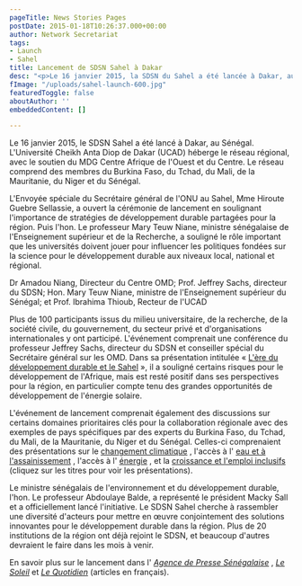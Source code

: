 ```yaml
---
pageTitle: News Stories Pages
postDate: 2015-01-18T10:26:37.000+00:00
author: Network Secretariat
tags:
- Launch
- Sahel
title: Lancement de SDSN Sahel à Dakar
desc: "<p>Le 16 janvier 2015, la SDSN du Sahel a été lancée à Dakar, au Sénégal.</p>"
fImage: "/uploads/sahel-launch-600.jpg"
featuredToggle: false
aboutAuthor: ''
embeddedContent: []

---
```

Le 16 janvier 2015, le SDSN Sahel a été lancé à Dakar, au Sénégal. L'Université Cheikh Anta Diop de Dakar (UCAD) héberge le réseau régional, avec le soutien du MDG Centre Afrique de l'Ouest et du Centre. Le réseau comprend des membres du Burkina Faso, du Tchad, du Mali, de la Mauritanie, du Niger et du Sénégal.

L'Envoyée spéciale du Secrétaire général de l'ONU au Sahel, Mme Hiroute Guebre Sellassie, a ouvert la cérémonie de lancement en soulignant l'importance de stratégies de développement durable partagées pour la région. Puis l'hon. Le professeur Mary Teuw Niane, ministre sénégalaise de l'Enseignement supérieur et de la Recherche, a souligné le rôle important que les universités doivent jouer pour influencer les politiques fondées sur la science pour le développement durable aux niveaux local, national et régional.

Dr Amadou Niang, Directeur du Centre OMD; Prof. Jeffrey Sachs, directeur du SDSN; Hon. Mary Teuw Niane, ministre de l'Enseignement supérieur du Sénégal; et Prof. Ibrahima Thioub, Recteur de l'UCAD

Plus de 100 participants issus du milieu universitaire, de la recherche, de la société civile, du gouvernement, du secteur privé et d'organisations internationales y ont participé. L'événement comprenait une conférence du professeur Jeffrey Sachs, directeur du SDSN et conseiller spécial du Secrétaire général sur les OMD. Dans sa présentation intitulée « [L'ère du développement durable et le Sahel](http://unsdsn.org/wp-content/uploads/2015/01/Sachs-SDSN-Sahel-January-16-2015.pdf) », il a souligné certains risques pour le développement de l'Afrique, mais est resté positif dans ses perspectives pour la région, en particulier compte tenu des grandes opportunités de développement de l'énergie solaire.

L'événement de lancement comprenait également des discussions sur certains domaines prioritaires clés pour la collaboration régionale avec des exemples de pays spécifiques par des experts du Burkina Faso, du Tchad, du Mali, de la Mauritanie, du Niger et du Sénégal. Celles-ci comprenaient des présentations sur le [changement climatique](http://unsdsn.org/wp-content/uploads/2015/01/pr%C3%A9sentation-changement-climatique.pdf "Lien: http://unsdsn.org/wp-content/uploads/2015/01/présentation-changement-climatique.pdf") , l'accès à l' [eau et à l'assainissement](http://unsdsn.org/wp-content/uploads/2015/01/PRESENTATION-CAEPHA.pdf "Lien: http://unsdsn.org/wp-content/uploads/2015/01/PRESENTATION-CAEPHA.pdf") , l'accès à l' [énergie](http://unsdsn.org/wp-content/uploads/2015/01/Energie-et-croissance-%C3%A9conomique.pdf "Lien: http://unsdsn.org/wp-content/uploads/2015/01/Energie-et-croissance-économique.pdf") , et la [croissance et l'emploi inclusifs](http://unsdsn.org/wp-content/uploads/2015/01/PRESENTATION-MAURITANIE.pdf "Lien: http://unsdsn.org/wp-content/uploads/2015/01/PRESENTATION-MAURITANIE.pdf") (cliquez sur les titres pour voir les présentations).

Le ministre sénégalais de l'environnement et du développement durable, l'hon. Le professeur Abdoulaye Balde, a représenté le président Macky Sall et a officiellement lancé l'initiative. Le SDSN Sahel cherche à rassembler une diversité d'acteurs pour mettre en œuvre conjointement des solutions innovantes pour le développement durable dans la région. Plus de 20 institutions de la région ont déjà rejoint le SDSN, et beaucoup d'autres devraient le faire dans les mois à venir.

En savoir plus sur le lancement dans l' [_Agence de Presse Sénégalaise_](http://www.aps.sn/articles.php?id_article=137837) , [_Le Soleil_](http://www.lesoleil.sn/index.php?option=com_content&view=article&id=44118:pays-du-sahel--le-reseau-des-solutions-pour-le-developpement-durable-lance&catid=140:actualites) et [_Le Quotidien_](http://www.lequotidien.sn/new/index.php/component/k2/item/2405-elimination-de-la-pauvrete-dans-le-sahel-l-ucad-propose-son-expertise.html) (articles en français).
